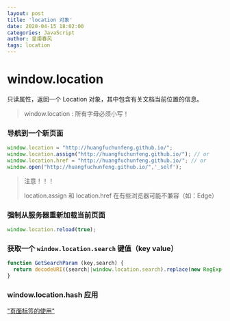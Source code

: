 ```yaml
---
layout: post
title: 'location 对象'
date: 2020-04-15 18:02:00
categories: JavaScript
author: 皇甫春风
tags: location
---
```


# window.location 
只读属性，返回一个 Location  对象，其中包含有关文档当前位置的信息。
> window.location : 所有字母必须小写！ 

### 导航到一个新页面

```javascript
window.location = "http://huangfuchunfeng.github.io/"; 
window.location.assign("http://huangfuchunfeng.github.io/"); // or
window.location.href = "http://huangfuchunfeng.github.io/"; // or
window.open("http://huangfuchunfeng.github.io/",'_self');
```

> 注意！！！
>
>  location.assign 和 location.href 在有些浏览器可能不兼容（如：Edge）

### 强制从服务器重新加载当前页面

```js
window.location.reload(true);
```

### 获取一个 `window.location.search` 键值（key value）

```js
function GetSearchParam (key,search) {
  return decodeURI((search||window.location.search).replace(new RegExp("^(?:.*[&\\?]" + encodeURI(key).replace(/[\.\+\*]/g, "\\$&") + "(?:\\=([^&]*))?)?.*$", "i"), "$1"));
}
```

### window.location.hash 应用

["页面标签的使用"](https://huangfuchunfeng.github.io/document/location.html)
